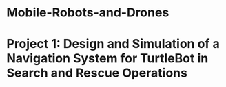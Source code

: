 # Mobile-Robots-and-Drones
# Project 1: Design and Simulation of a Navigation System for TurtleBot in Search and Rescue Operations
